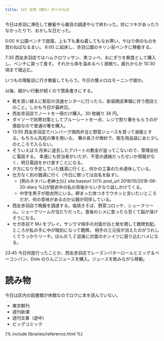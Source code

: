 ```yaml
---
title: 147 日目（晴れ）半ヅキな日
---
```


今日は赤羽に滞在して散髪やら雑貨の調達やらで終わった。妙にツキがあったりなかったりで、おかしな日だった。

0:00 Ｋ公園ベンチで就寝。上も下も重ね着してもなお寒い。やはり例のものを買わねばなるまい。
6:00 に起床し、赤羽公園のキリン前ベンチに移動する。

7:35 西友赤羽店ではハムクロワッサン、黒コッペ、おにぎりを朝食として購入し、ベンチに戻って食す。
それから体を温めるべく居眠り。疲れからか 10:30 頃まで寝込む。

いつもの理髪店に行き散髪してもらう。今日の懐メロはモーニング娘か。

以後、細かい行動が続くので箇条書きにする。

* 靴を買い替えに駅前の流通センターに行ったら、新装開店準備に伴う閉店とのこと。しかも今日が最終日。
* 西友赤羽店でノートを一冊だけ購入。30 枚綴り 36 円。
* ダイソーで防寒対策としてブルーシートを一点、レジで割り箸をもらうのが億劫なので普通の箸を購入。
* 13:55 西友赤羽店でハンバーグ焼肉弁当と野菜ジュースを買って昼飯とする。もちろん先程の箸を用いる。
  箸の長さが微妙で、衛生用品袋にあと少しのところで入らない。
* そういえば 5 月末に退去したアパートの敷金が返ってこないので、管理会社に電話する。
  幸運にも担当者がいたが、不意の連絡だったせいか情報がなく、明日電話をかけ直すことになる。
* 夕方になり予定していた銭湯に行くと、何かの工事のため連休している。
* 仕方なく別の銭湯に行く（今日に限っては店名を臥す）。
  * [例のネタバレ老紳士]({{ site.baseurl }}{% post_url 2018/10/2018-08-20-diary %})が脱衣中の私の背後からいきなり話しかけてくる。
  * 中学生男子が脱衣所にいる。締まった体つきでウホッと言いたいところだが、何の意味があるのか父親が同伴している。
* 西友赤羽店で晩飯を調達する。塩焼きそば、野菜コロッケ、シュークリーム。シュークリームが当たりだった。食後のシメに食ったら甘くて脳が溶けそうになる。
* セガ赤羽で MJ をプレイ。サシウマ相手の対面が白と発を晒して聴牌気配。ところが私の手に中が暗刻になって聴牌。
  相手の三元役が消えたのがうれしくてうっかりリーチ。ほんの 1, 2 巡後に対面のホンイツに振り込むハメになる。

23:45 今日何度行ったことか、西友赤羽店でレーズンバターロールとエッグ＆ベーコンパン、Dole のりんごジュースを購入。ジュースを飲みながら移動。

# 読み物

今日は区内の図書館が休館なのでロクに本を読んでいない。

* 東京朝刊
* 週刊新潮
* 週刊文春（途中）
* ビッグコミック

{% include libraries/reference.html %}
